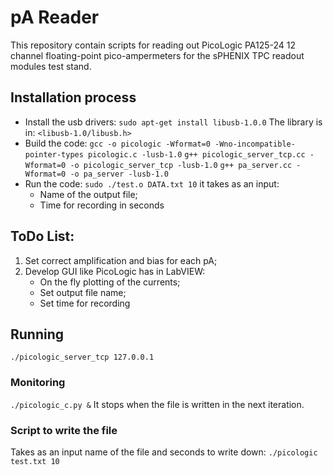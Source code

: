 # pA Reader
This repository contain scripts for reading out PicoLogic PA125-24 12 channel floating-point pico-ampermeters for the sPHENIX TPC readout modules test stand.
## Installation process
- Install the usb drivers:
`sudo apt-get install libusb-1.0.0`
The library is in: `<libusb-1.0/libusb.h>`
- Build the code:
`gcc -o picologic -Wformat=0 -Wno-incompatible-pointer-types picologic.c -lusb-1.0`
`g++ picologic_server_tcp.cc -Wformat=0 -o picologic_server_tcp -lusb-1.0`
`g++ pa_server.cc -Wformat=0 -o pa_server -lusb-1.0`
- Run the code:
`sudo ./test.o DATA.txt 10`
it takes as an input:
    - Name of the output file;
    - Time for recording in seconds
## ToDo List:
1. Set correct amplification and bias for each pA;
2. Develop GUI like PicoLogic has in LabVIEW:
    - On the fly plotting of the currents;
    - Set output file name;
    - Set time for recording

## Running
`./picologic_server_tcp 127.0.0.1`

### **Monitoring**

`./picologic_c.py &`
It stops when the file is written in the next iteration.

### **Script to write the file**

Takes as an input name of the file and seconds to write down: `./picologic test.txt 10`



